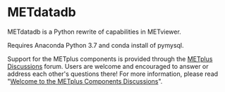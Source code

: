 # METdatadb
METdatadb is a Python rewrite of capabilities in METviewer.

Requires Anaconda Python 3.7 and conda install of pymysql.

Support for the METplus components is provided through the
[METplus Discussions](https://github.com/dtcenter/METplus/discussions) forum.
Users are welcome and encouraged to answer or address each other's questions there!  For more
information, please read
"[Welcome to the METplus Components Discussions](https://github.com/dtcenter/METplus/discussions/939)".
